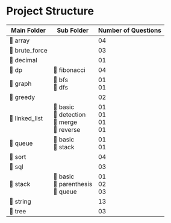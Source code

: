 # Project Structure

| Main Folder    | Sub Folder                                    | Number of Questions   |
|----------------|-----------------------------------------------|-----------------------|
| 📁 array       |                                               | 04                    |
| 📁 brute_force |                                               | 03                    |
| 📁 decimal     |                                               | 01                    |
| 📁 dp          | 📂 fibonacci                                  | 04                    |
| 📁 graph       | 📂 bfs<br> 📂 dfs                             | 01<br> 01             |
| 📁 greedy      |                                               | 02                    |
| 📁 linked_list | 📂 basic<br> 📂 detection<br> 📂 merge<br> 📂 reverse | 01<br> 01<br> 01<br> 01 |
| 📁 queue       | 📂 basic<br> 📂 stack                         | 01<br> 01             |
| 📁 sort        |                                               | 04                    |
| 📁 sql         |                                               | 03                    |
| 📁 stack       | 📂 basic<br> 📂 parenthesis<br> 📂 queue      | 01<br> 02<br> 03      |
| 📁 string      |                                               | 13                    |
| 📁 tree        |                                               | 03                    |